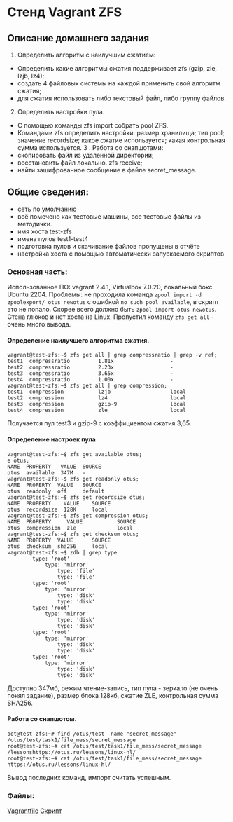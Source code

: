 # Стенд Vagrant ZFS
## Описание домашнего задания 
1. Определить алгоритм с наилучшим сжатием:
- Определить какие алгоритмы сжатия поддерживает zfs (gzip, zle, lzjb, lz4);
- создать 4 файловых системы на каждой применить свой алгоритм сжатия;
- для сжатия использовать либо текстовый файл, либо группу файлов.
2. Определить настройки пула.
- С помощью команды zfs import собрать pool ZFS.
- Командами zfs определить настройки:
  размер хранилища;
  тип pool;
  значение recordsize;
  какое сжатие используется;
  какая контрольная сумма используется.
3 . Работа со снапшотами:
- скопировать файл из удаленной директории;
- восстановить файл локально. zfs receive;
- найти зашифрованное сообщение в файле secret_message.
## Общие сведения:
- сеть по умолчанию
- всё помечено как тестовые машины, все тестовые файлы из методички.
- имя хоста test-zfs
- имена пулов test1-test4
- подготовка пулов и скачивание файлов пропущены в отчёте
- настройка хоста с помощью автоматически запускаемого скриптов 
### Основная часть: 
Использованное ПО: vagrant 2.4.1, Virtualbox 7.0.20, локальный бокс Ubuntu 2204.
Проблемы: не проходила команда  ```zpool import -d zpoolexport/ otus newotus``` с ошибкой ```no such pool available```, в скрипт это не попало. Скорее всего должно быть ```zpool import otus newotus```. Стена глюков и нет хоста на Linux.
Пропустил команду ```zfs get all``` - очень много вывода.
#### Определение наилучшего алгоритма сжатия.
 ```
 vagrant@test-zfs:~$ zfs get all | grep compressratio | grep -v ref;
test1  compressratio         1.81x                  -
test2  compressratio         2.23x                  -
test3  compressratio         3.65x                  -
test4  compressratio         1.00x                  -
vagrant@test-zfs:~$ zfs get all | grep compression;
test1  compression           lzjb                   local
test2  compression           lz4                    local
test3  compression           gzip-9                 local
test4  compression           zle                    local
```
Получается пул test3 и gzip-9 с коэффициентом сжатия 3,65.
#### Определение настроек пула
```
vagrant@test-zfs:~$ zfs get available otus;
e otus;
NAME  PROPERTY   VALUE  SOURCE
otus  available  347M   -
vagrant@test-zfs:~$ zfs get readonly otus;
NAME  PROPERTY  VALUE   SOURCE
otus  readonly  off     default
vagrant@test-zfs:~$ zfs get recordsize otus;
NAME  PROPERTY    VALUE    SOURCE
otus  recordsize  128K     local
vagrant@test-zfs:~$ zfs get compression otus;
NAME  PROPERTY     VALUE           SOURCE
otus  compression  zle             local
vagrant@test-zfs:~$ zfs get checksum otus;
NAME  PROPERTY  VALUE      SOURCE
otus  checksum  sha256     local
vagrant@test-zfs:~$ zdb | grep type
        type: 'root'
            type: 'mirror'
                type: 'file'
                type: 'file'
        type: 'root'
            type: 'mirror'
                type: 'disk'
                type: 'disk'
        type: 'root'
            type: 'mirror'
                type: 'disk'
                type: 'disk'
        type: 'root'
            type: 'mirror'
                type: 'disk'
                type: 'disk'
        type: 'root'
            type: 'mirror'
                type: 'disk'
                type: 'disk'
```
Доступно 347мб, режим чтение-запись, тип пула - зеркало (не очень понял задание), размер блока 128кб, сжатие ZLE, контрольная сумма SHA256.
#### Работа со снапшотом.
```
oot@test-zfs:~# find /otus/test -name "secret_message"
/otus/test/task1/file_mess/secret_message
root@test-zfs:~# cat /otus/test/task1/file_mess/secret_message
/lessonshttps://otus.ru/lessons/linux-hl/
root@test-zfs:~# cat /otus/test/task1/file_mess/secret_message
https://otus.ru/lessons/linux-hl/
```
Вывод последних команд, импорт считать успешным.
   ### Файлы:
[Vagrantfile](https://github.com/Samodelkin111/main-linux/blob/main/ZFS/Vagrantfile)
[Скрипт](https://github.com/Samodelkin111/main-linux/blob/main/ZFS/zfs.sh)
